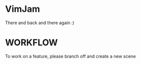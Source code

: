 # VimJam
There and back and there again :) 

# WORKFLOW
To work on a feature, please branch off and create a new scene 

